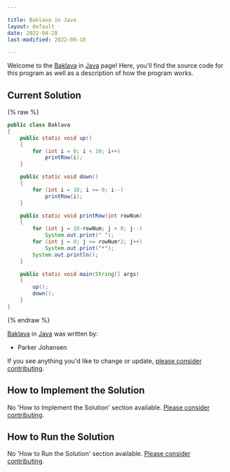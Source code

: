 ```yaml
---

title: Baklava in Java
layout: default
date: 2022-04-28
last-modified: 2022-09-18

---
```


Welcome to the [Baklava](https://sampleprograms.io/projects/baklava) in [Java](https://sampleprograms.io/languages/java) page! Here, you'll find the source code for this program as well as a description of how the program works.

## Current Solution

{% raw %}

```java
public class Baklava
{
    public static void up()
    {
        for (int i = 0; i < 10; i++)
            printRow(i);
    }

    public static void down()
    {
        for (int i = 10; i >= 0; i--)
            printRow(i);
    }

    public static void printRow(int rowNum)
    {
        for (int j = 10-rowNum; j > 0; j--)
            System.out.print(" ");
        for (int j = 0; j <= rowNum*2; j++)
            System.out.print("*");
        System.out.println();
    }

    public static void main(String[] args)
    {
        up();
        down();
    }
}
```

{% endraw %}

[Baklava](https://sampleprograms.io/projects/baklava) in [Java](https://sampleprograms.io/languages/java) was written by:

- Parker Johansen

If you see anything you'd like to change or update, [please consider contributing](https://github.com/TheRenegadeCoder/sample-programs).

## How to Implement the Solution

No 'How to Implement the Solution' section available. [Please consider contributing](https://github.com/TheRenegadeCoder/sample-programs-website).

## How to Run the Solution

No 'How to Run the Solution' section available. [Please consider contributing](https://github.com/TheRenegadeCoder/sample-programs-website).